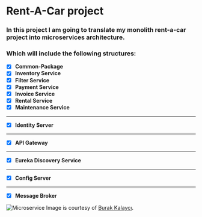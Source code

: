 # Rent-A-Car project

### In this project I am going to translate my monolith rent-a-car project into microservices architecture.

### Which will include the following structures:

- [x] **Common-Package**
- [x] **Inventory Service**
- [x] **Filter Service**
- [x] **Payment Service**
- [x] **Invoice Service**
- [x] **Rental Service**
- [x] **Maintenance Service**

---

- [x] **Identity Server**

---

- [x] **API Gateway**

---

- [x] **Eureka Discovery Service**

---

- [x] **Config Server**

---

- [x] **Message Broker**

![Microservice](https://user-images.githubusercontent.com/69295311/236207416-b35f8f2f-c760-444f-a7ce-25ab561fec7a.png)
Image is courtesy of [Burak Kalaycı](https://github.com/kalayciburak).

